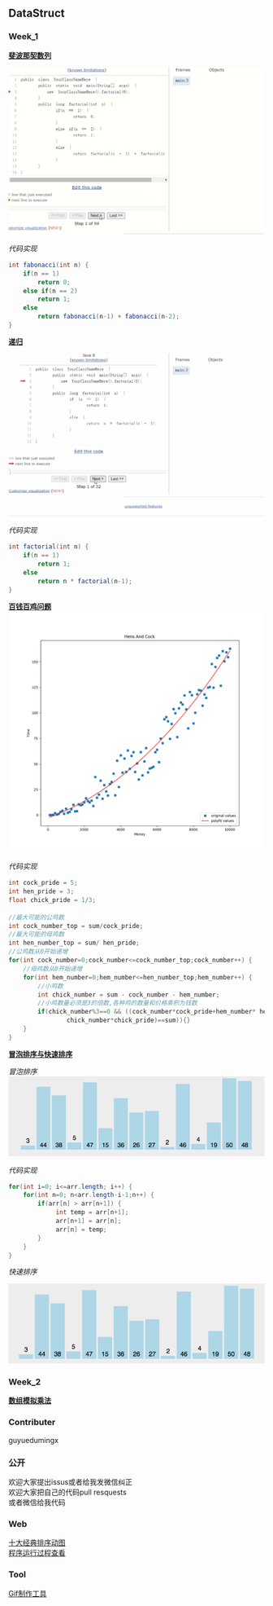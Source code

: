 ## DataStruct

### Week_1  
[**斐波那契数列**](src/main/java/week_1/Fabonacci.java)    

![斐波那契数列运行过程](res/image/Fabonacci.gif)  

*代码实现*  
```java  
int fabonacci(int n) {
	if(n == 1)
        return 0;
    else if(n == 2)
        return 1;
    else
        return fabonacci(n-1) + fabonacci(n-2);
}
```

[**递归**](src/main/java/week_1/Factorial.java)  

![递归运行过程](res/image/Factorial.gif)  

*代码实现*  
```java  
int factorial(int n) {
    if(n == 1)
        return 1;
    else
        return n * factorial(n-1);
}
```

[**百钱百鸡问题**](src/main/java/week_1/ChickAndHen.java)  
![百钱百鸡函数拟合](res/image/HensAndCock.png)  

*代码实现*  
```java  
int cock_pride = 5; 
int hen_pride = 3;
float chick_pride = 1/3;

//最大可能的公鸡数
int cock_number_top = sum/cock_pride;
//最大可能的母鸡数
int hen_number_top = sum/ hen_pride;
//公鸡数从0开始递增
for(int cock_number=0;cock_number<=cock_number_top;cock_number++) {
    //母鸡数从0开始递增
    for(int hem_number=0;hem_number<=hen_number_top;hem_number++) {
        //小鸡数
        int chick_number = sum - cock_number - hem_number;
        //小鸡数量必须是3的倍数,各种鸡的数量和价格乘积为钱数
        if(chick_number%3==0 && ((cock_number*cock_pride+hem_number* hen_pride +
                chick_number*chick_pride)==sum)){}
    }
}
```

[**冒泡排序与快速排序**](src/main/java/week_1/BubbleSort.java)    

*冒泡排序*  
![冒泡排序动图](res/image/BubbleSort.gif)  

*代码实现*  

```java  
for(int i=0; i<=arr.length; i++) {
    for(int n=0; n<arr.length-i-1;n++) {
        if(arr[n] > arr[n+1]) {
             int temp = arr[n+1];
             arr[n+1] = arr[n];
             arr[n] = temp;
        }
    }
}
```  

*快速排序*  

![快速排序动图](res/image/QuickSort.gif)  


### Week_2   

[**数组模拟乘法**](src/main/java/week_2/Multiply.java)  

### Contributer  

guyuedumingx  

### 公开  

欢迎大家提出issus或者给我发微信纠正  
欢迎大家把自己的代码pull resquests  
或者微信给我代码  

### Web  

[十大经典排序动图](https://www.cnblogs.com/onepixel/articles/7674659.html)  
[程序运行过程查看](http://www.pythontutor.com/java.html#mode=edit)  

### Tool  

[Gif制作工具](https://github.com/NickeManarin/ScreenToGif/releases)  
